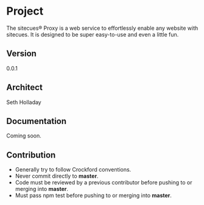 Project
===

The sitecues® Proxy is a web service to effortlessly enable any website with sitecues. It is designed to be super easy-to-use and even a little fun.

Version
---

0.0.1

Architect
---

Seth Holladay


Documentation
---

Coming soon.


Contribution
---

* Generally try to follow Crockford conventions.
* Never commit directly to **master**.
* Code must be reviewed by a previous contributor before pushing to or merging into **master**.
* Must pass npm test before pushing to or merging into **master**.


